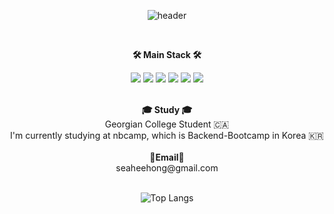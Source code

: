 <div align="center">
  
  ![header](https://capsule-render.vercel.app/api?type=waving&height=150&text=hongsehe2's%20GitHUb&fontSize=60&animation=fadeIn&desc=Welcome!&descAlignY=75&descAlign=60&theme=merko)
  
  <br>

  
  <Strong>🛠️ Main Stack 🛠️</Strong><br>
  

  <p align="center" display="inline-block">
    <img src="https://img.shields.io/badge/java-007396?style=for-the-badge&logo=Java&logoColor=white">
    <img src="https://img.shields.io/badge/Spring-6DB33F?style=for-the-badge&logo=Spring&logoColor=white">
    <img src="https://img.shields.io/badge/SpringBoot-6DB33F?style=for-the-badge&logo=SpringBoot&logoColor=white">
    <img src="https://img.shields.io/badge/mysql-4479A1?style=for-the-badge&logo=mysql&logoColor=white">
    <img src="https://img.shields.io/badge/AWS-232F3E?style=for-the-badge&logo=Amazon AWS&logoColor=white">
    <img src="https://img.shields.io/badge/intellijidea-000000?style=for-the-badge&logo=intellijidea&logoColor=white">
  </p>

  <br>
  <Strong>🎓 Study 🎓</Strong>
  <br>
  Georgian College Student 🇨🇦
  <br>
  I'm currently studying at nbcamp, which is Backend-Bootcamp in Korea 🇰🇷
  <br>

  <br>
  <Strong>📧Email📧</Strong>
  <br>seaheehong@gmail.com<br>
  <br>
  
  ![Top Langs](https://github-readme-stats.vercel.app/api/top-langs/?username=hongsehe2&layout=compact)

  <br>


  
 
</div>

<!--
*깃헙 스텟 보여주는거*
![Anurag's GitHub stats](https://github-readme-stats.vercel.app/api?username=hongsehe2&show_icons=true&theme=shadow_green)

**hongsehe2/hongsehe2** is a ✨ _special_ ✨ repository because its `README.md` (this file) appears on your GitHub profile.

Here are some ideas to get you started:

- 🔭 I’m currently working on ...
- 🌱 I’m currently learning ...
- 👯 I’m looking to collaborate on ...
- 🤔 I’m looking for help with ...
- 💬 Ask me about ...
- 📫 How to reach me: ...
- 😄 Pronouns: ...
- ⚡ Fun fact: ...
-->
